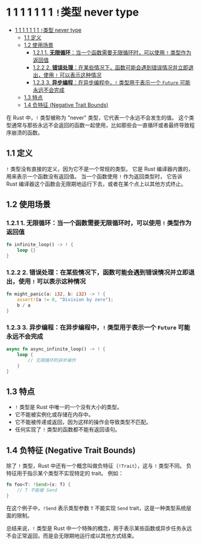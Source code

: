 # 1 1 1 1 1 1 1 `!`类型 never type

<!-- TOC START -->
- [1 1 1 1 1 1 1 `!`类型 never type](#1-1-1-1-1-1-1-类型-never-type)
  - [1.1 定义](#11-定义)
  - [1.2 使用场景](#12-使用场景)
    - [1.2.1 1. **无限循环**：当一个函数需要无限循环时，可以使用 `!` 类型作为返回值](#121-1-无限循环当一个函数需要无限循环时可以使用--类型作为返回值)
    - [1.2.2 2. **错误处理**：在某些情况下，函数可能会遇到错误情况并立即退出，使用 `!` 可以表示这种情况](#122-2-错误处理在某些情况下函数可能会遇到错误情况并立即退出使用--可以表示这种情况)
    - [1.2.3 3. **异步编程**：在异步编程中，`!` 类型用于表示一个 `Future` 可能永远不会完成](#123-3-异步编程在异步编程中-类型用于表示一个-future-可能永远不会完成)
  - [1.3 特点](#13-特点)
  - [1.4 负特征 (Negative Trait Bounds)](#14-负特征-negative-trait-bounds)
<!-- TOC END -->

在 Rust 中，`!` 类型被称为 "never" 类型，它代表一个永远不会发生的值。
这个类型通常与那些永远不会返回的函数一起使用，比如那些会一直循环或者最终导致程序崩溃的函数。

## 1.1 定义

`!` 类型没有直接的定义，因为它不是一个常规的类型。
它是 Rust 编译器内置的，用来表示一个函数没有返回值。
当一个函数使用 `!` 作为返回类型时，
它告诉 Rust 编译器这个函数会无限期地运行下去，或者在某个点上以其他方式终止。

## 1.2 使用场景

### 1.2.1 1. **无限循环**：当一个函数需要无限循环时，可以使用 `!` 类型作为返回值

```rust
fn infinite_loop() -> ! {
    loop {}
}
```

### 1.2.2 2. **错误处理**：在某些情况下，函数可能会遇到错误情况并立即退出，使用 `!` 可以表示这种情况

```rust
fn might_panic(a: i32, b: i32) -> ! {
    assert!(a != 0, "Division by zero");
    b / a
}
```

### 1.2.3 3. **异步编程**：在异步编程中，`!` 类型用于表示一个 `Future` 可能永远不会完成

```rust
async fn async_infinite_loop() -> ! {
    loop {
        // 无限循环的异步操作
    }
}
```

## 1.3 特点

- `!` 类型是 Rust 中唯一的一个没有大小的类型。
- 它不能被实例化或存储在内存中。
- 它不能被传递或返回，因为这样的操作会导致类型不匹配。
- 任何实现了 `!` 类型的函数都不能有返回语句。

## 1.4 负特征 (Negative Trait Bounds)

除了 `!` 类型，Rust 中还有一个概念叫做负特征（`!Trait`），这与 `!` 类型不同。
负特征用于指示某个类型不实现特定的 trait。
例如：

```rust
fn foo<T: !Send>(x: T) {
    // T 不能被 Send
}
```

在这个例子中，`!Send` 表示类型参数 `T` 不能实现 `Send` trait，这是一种类型系统层面的限制。

总结来说，`!` 类型是 Rust 中一个特殊的概念，用于表示某些函数或异步任务永远不会正常返回，而是会无限期地运行或以其他方式结束。
